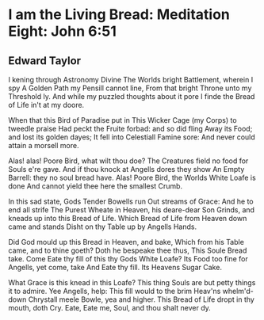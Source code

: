 # I am the Living Bread: Meditation Eight: John 6:51
## Edward Taylor
I kening through Astronomy Divine
The Worlds bright Battlement, wherein I spy
A Golden Path my Pensill cannot line,
From that bright Throne unto my Threshold ly.
And while my puzzled thoughts about it pore
I finde the Bread of Life in't at my doore.

When that this Bird of Paradise put in
This Wicker Cage (my Corps) to tweedle praise
Had peckt the Fruite forbad: and so did fling
Away its Food; and lost its golden dayes;
It fell into Celestiall Famine sore:
And never could attain a morsell more.

Alas! alas! Poore Bird, what wilt thou doe?
The Creatures field no food for Souls e're gave.
And if thou knock at Angells dores they show
An Empty Barrell: they no soul bread have.
Alas! Poore Bird, the Worlds White Loafe is done
And cannot yield thee here the smallest Crumb.

In this sad state, Gods Tender Bowells run
Out streams of Grace: And he to end all strife
The Purest Wheate in Heaven, his deare-dear Son
Grinds, and kneads up into this Bread of Life.
Which Bread of Life from Heaven down came and stands
Disht on thy Table up by Angells Hands.

Did God mould up this Bread in Heaven, and bake,
Which from his Table came, and to thine goeth?
Doth he bespeake thee thus, This Soule Bread take.
Come Eate thy fill of this thy Gods White Loafe?
Its Food too fine for Angells, yet come, take
And Eate thy fill. Its Heavens Sugar Cake.

What Grace is this knead in this Loafe? This thing
Souls are but petty things it to admire.
Yee Angells, help: This fill would to the brim
Heav'ns whelm'd-down Chrystall meele Bowle, yea and higher.
This Bread of Life dropt in thy mouth, doth Cry.
Eate, Eate me, Soul, and thou shalt never dy.